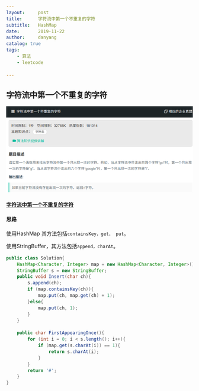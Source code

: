 ```yaml
---
layout:     post
title:      字符流中第一个不重复的字符
subtitle:   HashMap
date:       2019-11-22
author:     danyang
catalog: true
tags:
    - 算法
    - leetcode

---
```


## 字符流中第一个不重复的字符

![](../img/字符流中第一个不重复的字符.png)

#### [字符流中第一个不重复的字符](https://www.nowcoder.com/practice/00de97733b8e4f97a3fb5c680ee10720?tpId=13&tqId=11207&tPage=3&rp=1&ru=%2Fta%2Fcoding-interviews&qru=%2Fta%2Fcoding-interviews%2Fquestion-ranking)

#### 思路

使用HashMap 其方法包括`containsKey，get， put`。

使用StringBuffer，其方法包括`append，charAt`。

```java
public class Solution{
    HashMap<Character, Integer> map = new HashMap<Character, Integer>();
    StringBuffer s = new StringBuffer;
    public void Insert(char ch){
        s.append(ch);
        if (map.containsKey(ch)){
            map.put(ch, map.get(ch) + 1);
		}else{
            map.put(ch, 1);
        }
    }
    
    public char FirstAppearingOnce(){
        for (int i = 0; i < s.length(); i++){
            if (map.get(s.charAt(i)) == 1){
                return s.charAt(i);
            }
        }
        return '#';
    }
}
```

